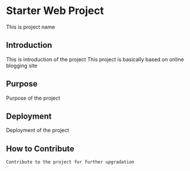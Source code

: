 # Starter Web Project
 This is project name

## Introduction
This is introduction of the project
This project is basically based on online blogging site
## Purpose
Purpose of the project

## Deployment
Deployment of the project

## How to Contribute
    Contribute to the project for further upgradation